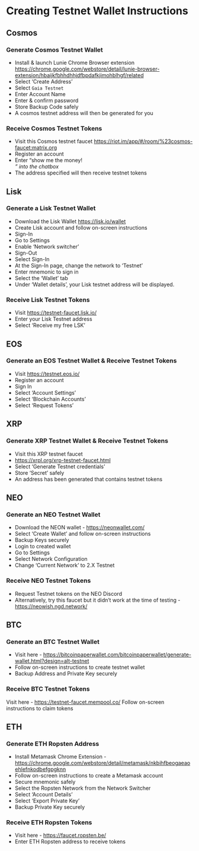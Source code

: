 # Creating Testnet Wallet Instructions

## Cosmos

### Generate Cosmos Testnet Wallet

-   Install & launch Lunie Chrome Browser extension https://chrome.google.com/webstore/detail/lunie-browser-extension/hbaijkfbhhdhhjdfbpdafkjimohblhgf/related
-   Select ‘Create Address’
-   Select `Gaia Testnet`
-   Enter Account Name
-   Enter & confirm password
-   Store Backup Code safely
-   A cosmos testnet address will then be generated for you

### Receive Cosmos Testnet Tokens

-   Visit this Cosmos testnet faucet https://riot.im/app/#/room/%23cosmos-faucet:matrix.org
-   Register an account
-   Enter “show me the money! <ADDRESS>” into the chatbox
-   The address specified will then receive testnet tokens

## Lisk

### Generate a Lisk Testnet Wallet

-   Download the Lisk Wallet https://lisk.io/wallet
-   Create Lisk account and follow on-screen instructions
-   Sign-In
-   Go to Settings
-   Enable ‘Network switcher’
-   Sign-Out
-   Select Sign-In
-   At the Sign-In page, change the network to ‘Testnet’
-   Enter mnemonic to sign in
-   Select the ‘Wallet’ tab
-   Under ‘Wallet details’, your Lisk testnet address will be displayed.

### Receive Lisk Testnet Tokens

-   Visit https://testnet-faucet.lisk.io/
-   Enter your Lisk Testnet address
-   Select ‘Receive my free LSK’

## EOS

### Generate an EOS Testnet Wallet & Receive Testnet Tokens

-   Visit https://testnet.eos.io/
-   Register an account
-   Sign In
-   Select ‘Account Settings’
-   Select ‘Blockchain Accounts’
-   Select ‘Request Tokens’

## XRP

### Generate XRP Testnet Wallet & Receive Testnet Tokens

-   Visit this XRP testnet faucet
-   https://xrpl.org/xrp-testnet-faucet.html
-   Select ‘Generate Testnet credentials’
-   Store ‘Secret’ safely
-   An address has been generated that contains testnet tokens

## NEO

### Generate an NEO Testnet Wallet

-   Download the NEON wallet - https://neonwallet.com/
-   Select ‘Create Wallet’ and follow on-screen instructions
-   Backup Keys securely
-   Login to created wallet
-   Go to Settings
-   Select Network Configuration
-   Change ‘Current Network’ to 2.X Testnet

### Receive NEO Testnet Tokens

-   Request Testnet tokens on the NEO Discord
-   Alternatively, try this faucet but it didn’t work at the time of testing - https://neowish.ngd.network/

## BTC

### Generate an BTC Testnet Wallet

-   Visit here - https://bitcoinpaperwallet.com/bitcoinpaperwallet/generate-wallet.html?design=alt-testnet
-   Follow on-screen instructions to create testnet wallet
-   Backup Address and Private Key securely

### Receive BTC Testnet Tokens

Visit here - https://testnet-faucet.mempool.co/
Follow on-screen instructions to claim tokens

## ETH

### Generate ETH Ropsten Address

-   Install Metamask Chrome Extension - https://chrome.google.com/webstore/detail/metamask/nkbihfbeogaeaoehlefnkodbefgpgknn
-   Follow on-screen instructions to create a Metamask account
-   Secure mnemonic safely
-   Select the Ropsten Network from the Network Switcher
-   Select ‘Account Details’
-   Select ‘Export Private Key’
-   Backup Private Key securely

### Receive ETH Ropsten Tokens

-   Visit here - https://faucet.ropsten.be/
-   Enter ETH Ropsten address to receive tokens
